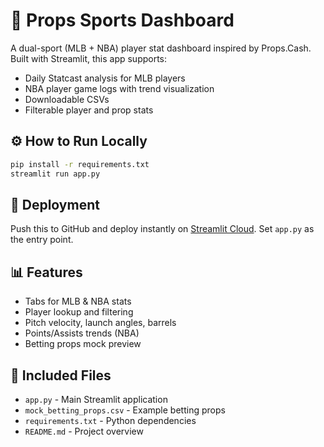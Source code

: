 # 🧢 Props Sports Dashboard

A dual-sport (MLB + NBA) player stat dashboard inspired by Props.Cash. Built with Streamlit, this app supports:
- Daily Statcast analysis for MLB players
- NBA player game logs with trend visualization
- Downloadable CSVs
- Filterable player and prop stats

## ⚙️ How to Run Locally

```bash
pip install -r requirements.txt
streamlit run app.py
```

## 🚀 Deployment

Push this to GitHub and deploy instantly on [Streamlit Cloud](https://streamlit.io/cloud). Set `app.py` as the entry point.

## 📊 Features
- Tabs for MLB & NBA stats
- Player lookup and filtering
- Pitch velocity, launch angles, barrels
- Points/Assists trends (NBA)
- Betting props mock preview

## 📁 Included Files
- `app.py` - Main Streamlit application
- `mock_betting_props.csv` - Example betting props
- `requirements.txt` - Python dependencies
- `README.md` - Project overview
